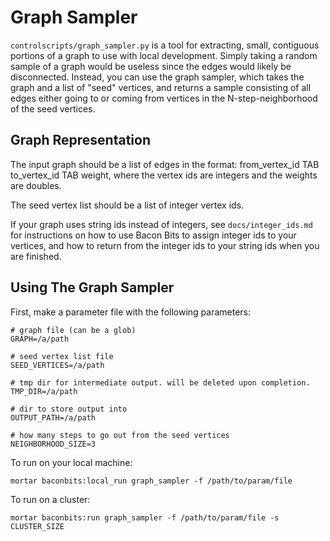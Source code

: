 # Graph Sampler

`controlscripts/graph_sampler.py` is a tool for extracting, small, contiguous portions of a graph to use with local development. Simply taking a random sample of a graph would be useless since the edges would likely be disconnected. Instead, you can use the graph sampler, which takes the graph and a list of "seed" vertices, and returns a sample consisting of all edges either going to or coming from vertices in the N-step-neighborhood of the seed vertices.

## Graph Representation

The input graph should be a list of edges in the format: from_vertex_id TAB to_vertex_id TAB weight, where the vertex ids are integers and the weights are doubles.

The seed vertex list should be a list of integer vertex ids.

If your graph uses string ids instead of integers, see `docs/integer_ids.md` for instructions on how to use Bacon Bits to assign integer ids to your vertices, and how to return from the integer ids to your string ids when you are finished.

## Using The Graph Sampler

First, make a parameter file with the following parameters:

    # graph file (can be a glob)
    GRAPH=/a/path

    # seed vertex list file
    SEED_VERTICES=/a/path

    # tmp dir for intermediate output. will be deleted upon completion.
    TMP_DIR=/a/path

    # dir to store output into
    OUTPUT_PATH=/a/path

    # how many steps to go out from the seed vertices
    NEIGHBORHOOD_SIZE=3

To run on your local machine:

    mortar baconbits:local_run graph_sampler -f /path/to/param/file

To run on a cluster:

    mortar baconbits:run graph_sampler -f /path/to/param/file -s CLUSTER_SIZE
